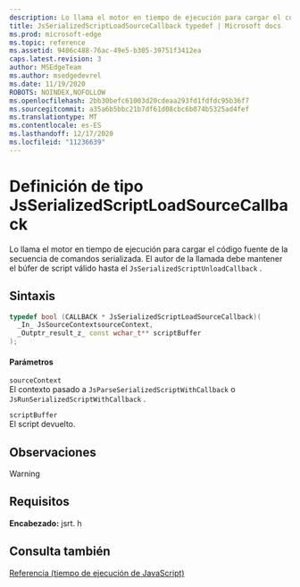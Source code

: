 ```yaml
---
description: Lo llama el motor en tiempo de ejecución para cargar el código fuente de la secuencia de comandos serializada. El autor de la llamada debe mantener el búfer de script válido hasta el `JsSerializedScriptUnloadCallback` .
title: JsSerializedScriptLoadSourceCallback typedef | Microsoft docs
ms.prod: microsoft-edge
ms.topic: reference
ms.assetid: 9406c488-76ac-49e5-b305-39751f3412ea
caps.latest.revision: 3
author: MSEdgeTeam
ms.author: msedgedevrel
ms.date: 11/19/2020
ROBOTS: NOINDEX,NOFOLLOW
ms.openlocfilehash: 2bb30befc61003d20cdeaa293fd1fdfdc95b36f7
ms.sourcegitcommit: a35a6b5bbc21b7df61d08cbc6b074b5325ad4fef
ms.translationtype: MT
ms.contentlocale: es-ES
ms.lasthandoff: 12/17/2020
ms.locfileid: "11236639"
---
```

# Definición de tipo JsSerializedScriptLoadSourceCallback

Lo llama el motor en tiempo de ejecución para cargar el código fuente de la secuencia de comandos serializada. El autor de la llamada debe mantener el búfer de script válido hasta el `JsSerializedScriptUnloadCallback` .  
  
## Sintaxis  
  
```cpp  
typedef bool (CALLBACK * JsSerializedScriptLoadSourceCallback)(  
  _In_ JsSourceContextsourceContext,  
  _Outptr_result_z_ const wchar_t** scriptBuffer  
);  
```  
  
#### Parámetros  
 `sourceContext`  
 El contexto pasado a `JsParseSerializedScriptWithCallback` o `JsRunSerializedScriptWithCallback` .  
  
 `scriptBuffer`  
 El script devuelto.  
  
## Observaciones  
  
> [!WARNING]
## Requisitos  
 **Encabezado:** jsrt. h  
  
## Consulta también  
 [Referencia (tiempo de ejecución de JavaScript)](../chakra-hosting/reference-javascript-runtime.md)
